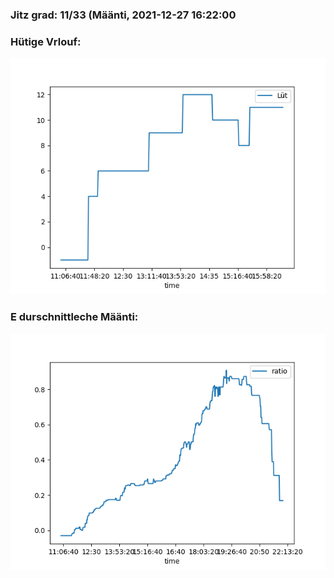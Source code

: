 ### Jitz grad: 11/33 (Määnti, 2021-12-27 16:22:00

### Hütige Vrlouf:
![Graph](Today.png)

### E durschnittleche Määnti:
![Graph](Määnti.png)